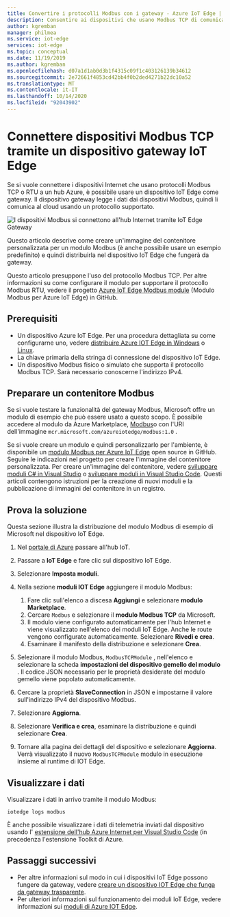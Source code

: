 ```yaml
---
title: Convertire i protocolli Modbus con i gateway - Azure IoT Edge | Microsoft Docs
description: Consentire ai dispositivi che usano Modbus TCP di comunicare con l'hub IoT di Azure creando un dispositivo gateway IoT Edge
author: kgremban
manager: philmea
ms.service: iot-edge
services: iot-edge
ms.topic: conceptual
ms.date: 11/19/2019
ms.author: kgremban
ms.openlocfilehash: d07a1d1ab0d3b1f4315c09f1c403126139b34612
ms.sourcegitcommit: 2e72661f4853cd42bb4f0b2ded4271b22dc10a52
ms.translationtype: MT
ms.contentlocale: it-IT
ms.lasthandoff: 10/14/2020
ms.locfileid: "92043902"
---
```

# <a name="connect-modbus-tcp-devices-through-an-iot-edge-device-gateway"></a>Connettere dispositivi Modbus TCP tramite un dispositivo gateway IoT Edge

Se si vuole connettere i dispositivi Internet che usano protocolli Modbus TCP o RTU a un hub Azure, è possibile usare un dispositivo IoT Edge come gateway. Il dispositivo gateway legge i dati dai dispositivi Modbus, quindi li comunica al cloud usando un protocollo supportato.

![I dispositivi Modbus si connettono all'hub Internet tramite IoT Edge Gateway](./media/deploy-modbus-gateway/diagram.png)

Questo articolo descrive come creare un'immagine del contenitore personalizzata per un modulo Modbus (è anche possibile usare un esempio predefinito) e quindi distribuirla nel dispositivo IoT Edge che fungerà da gateway.

Questo articolo presuppone l'uso del protocollo Modbus TCP. Per altre informazioni su come configurare il modulo per supportare il protocollo Modbus RTU, vedere il progetto [Azure IoT Edge Modbus module](https://github.com/Azure/iot-edge-modbus) (Modulo Modbus per Azure IoT Edge) in GitHub.

## <a name="prerequisites"></a>Prerequisiti

* Un dispositivo Azure IoT Edge. Per una procedura dettagliata su come configurarne uno, vedere [distribuire Azure IOT Edge in Windows](quickstart.md) o [Linux](quickstart-linux.md).
* La chiave primaria della stringa di connessione del dispositivo IoT Edge.
* Un dispositivo Modbus fisico o simulato che supporta il protocollo Modbus TCP. Sarà necessario conoscerne l'indirizzo IPv4.

## <a name="prepare-a-modbus-container"></a>Preparare un contenitore Modbus

Se si vuole testare la funzionalità del gateway Modbus, Microsoft offre un modulo di esempio che può essere usato a questo scopo. È possibile accedere al modulo da Azure Marketplace, [Modbus](https://azuremarketplace.microsoft.com/marketplace/apps/microsoft_iot.edge-modbus?tab=Overview)o con l'URI dell'immagine `mcr.microsoft.com/azureiotedge/modbus:1.0` .

Se si vuole creare un modulo e quindi personalizzarlo per l'ambiente, è disponibile un [modulo Modbus per Azure IoT Edge](https://github.com/Azure/iot-edge-modbus) open source in GitHub. Seguire le indicazioni nel progetto per creare l'immagine del contenitore personalizzata. Per creare un'immagine del contenitore, vedere [sviluppare moduli C# in Visual Studio](./how-to-visual-studio-develop-module.md) o [sviluppare moduli in Visual Studio Code](how-to-vs-code-develop-module.md). Questi articoli contengono istruzioni per la creazione di nuovi moduli e la pubblicazione di immagini del contenitore in un registro.

## <a name="try-the-solution"></a>Prova la soluzione

Questa sezione illustra la distribuzione del modulo Modbus di esempio di Microsoft nel dispositivo IoT Edge.

1. Nel [portale di Azure](https://portal.azure.com/) passare all'hub IoT.

2. Passare a **IoT Edge** e fare clic sul dispositivo IoT Edge.

3. Selezionare **Imposta moduli**.

4. Nella sezione **moduli IOT Edge** aggiungere il modulo Modbus:

   1. Fare clic sull'elenco a discesa **Aggiungi** e selezionare **modulo Marketplace**.
   2. Cercare `Modbus` e selezionare il **modulo Modbus TCP** da Microsoft.
   3. Il modulo viene configurato automaticamente per l'hub Internet e viene visualizzato nell'elenco dei moduli IoT Edge. Anche le route vengono configurate automaticamente. Selezionare **Rivedi e crea**.
   4. Esaminare il manifesto della distribuzione e selezionare **Crea**.

5. Selezionare il modulo Modbus, `ModbusTCPModule` , nell'elenco e selezionare la scheda **impostazioni del dispositivo gemello del modulo** . Il codice JSON necessario per le proprietà desiderate del modulo gemello viene popolato automaticamente.

6. Cercare la proprietà **SlaveConnection** in JSON e impostarne il valore sull'indirizzo IPv4 del dispositivo Modbus.

7. Selezionare **Aggiorna**.

8. Selezionare **Verifica e crea**, esaminare la distribuzione e quindi selezionare **Crea**.

9. Tornare alla pagina dei dettagli del dispositivo e selezionare **Aggiorna**. Verrà visualizzato il nuovo `ModbusTCPModule` modulo in esecuzione insieme al runtime di IOT Edge.

## <a name="view-data"></a>Visualizzare i dati

Visualizzare i dati in arrivo tramite il modulo Modbus:

```cmd/sh
iotedge logs modbus
```

È anche possibile visualizzare i dati di telemetria inviati dal dispositivo usando l' [estensione dell'hub Azure Internet per Visual Studio Code](https://marketplace.visualstudio.com/items?itemName=vsciot-vscode.azure-iot-toolkit) (in precedenza l'estensione Toolkit di Azure.

## <a name="next-steps"></a>Passaggi successivi

* Per altre informazioni sul modo in cui i dispositivi IoT Edge possono fungere da gateway, vedere [creare un dispositivo IOT Edge che funga da gateway trasparente](./how-to-create-transparent-gateway.md).
* Per ulteriori informazioni sul funzionamento dei moduli IoT Edge, vedere informazioni sui [moduli di Azure IOT Edge](iot-edge-modules.md).
